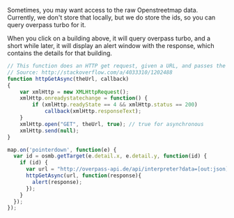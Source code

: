 <link rel="stylesheet" href="https://raw.githubusercontent.com/OSMBuildings/OSMBuildings/master/dist/OSMBuildings/OSMBuildings.css">
<link rel=stylesheet href=assets/tutorial_prep.css>
<script src=https://rawgit.com/OSMBuildings/OSMBuildings/master/dist/OSMBuildings/OSMBuildings.js></script>

<div id='map'></div>

<script src=assets/tutorial_prep.js></script>

<script>
// This function does an HTTP get request, given a URL, and passes the response to a callback
// Source: http://stackoverflow.com/a/4033310/1202488
function httpGetAsync(theUrl, callback)
{
    var xmlHttp = new XMLHttpRequest();
    xmlHttp.onreadystatechange = function() { 
        if (xmlHttp.readyState == 4 && xmlHttp.status == 200)
            callback(xmlHttp.responseText);
    }
    xmlHttp.open("GET", theUrl, true); // true for asynchronous 
    xmlHttp.send(null);
}

map.on('pointerdown', function(e) {
  var id = osmb.getTarget(e.detail.x, e.detail.y, function(id) {
    if (id) {
      var url = "http://overpass-api.de/api/interpreter?data=[out:json];(relation(" + id.replace(/^[a-z]+/, '') + ");way(r);node(w);way(" + id.replace(/^[a-z]+/, '') + ");way(23853131);node(w));out;";
      httpGetAsync(url, function(response){
        alert(response);
      });
    }
  });
});
</script>

Sometimes, you may want access to the raw Openstreetmap data. Currently, we don't store that
locally, but we do store the ids, so you can query overpass turbo for it.

When you click on a building above, it will query overpass turbo, and a short while later, it will
display an alert window with the response, which contains the details for that building.

````javascript
// This function does an HTTP get request, given a URL, and passes the response to a callback
// Source: http://stackoverflow.com/a/4033310/1202488
function httpGetAsync(theUrl, callback)
{
    var xmlHttp = new XMLHttpRequest();
    xmlHttp.onreadystatechange = function() { 
        if (xmlHttp.readyState == 4 && xmlHttp.status == 200)
            callback(xmlHttp.responseText);
    }
    xmlHttp.open("GET", theUrl, true); // true for asynchronous 
    xmlHttp.send(null);
}

map.on('pointerdown', function(e) {
  var id = osmb.getTarget(e.detail.x, e.detail.y, function(id) {
    if (id) {
      var url = "http://overpass-api.de/api/interpreter?data=[out:json];(relation(" + id.replace(/^[a-z]+/, '') + ");way(r);node(w);way(" + id.replace(/^[a-z]+/, '') + ");way(23853131);node(w));out;";
      httpGetAsync(url, function(response){
        alert(response);
      });
    }
  });
});
````
